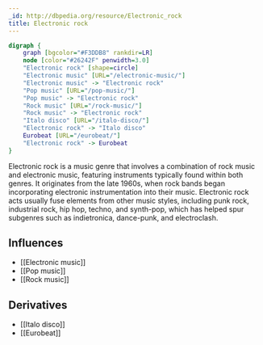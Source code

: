```yaml
---
_id: http://dbpedia.org/resource/Electronic_rock
title: Electronic rock
---
```


```dot
digraph {
	graph [bgcolor="#F3DDB8" rankdir=LR]
	node [color="#26242F" penwidth=3.0]
	"Electronic rock" [shape=circle]
	"Electronic music" [URL="/electronic-music/"]
	"Electronic music" -> "Electronic rock"
	"Pop music" [URL="/pop-music/"]
	"Pop music" -> "Electronic rock"
	"Rock music" [URL="/rock-music/"]
	"Rock music" -> "Electronic rock"
	"Italo disco" [URL="/italo-disco/"]
	"Electronic rock" -> "Italo disco"
	Eurobeat [URL="/eurobeat/"]
	"Electronic rock" -> Eurobeat
}
```

Electronic rock is a music genre that involves a combination of rock music and electronic music, featuring instruments typically found within both genres. It originates from the late 1960s, when rock bands began incorporating electronic instrumentation into their music. Electronic rock acts usually fuse elements from other music styles, including punk rock, industrial rock, hip hop, techno, and synth-pop, which has helped spur subgenres such as indietronica, dance-punk, and electroclash.

## Influences

- [[Electronic music]]
- [[Pop music]]
- [[Rock music]]

## Derivatives

- [[Italo disco]]
- [[Eurobeat]]

